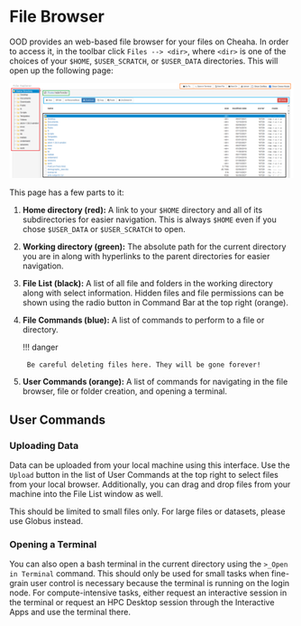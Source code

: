 # File Browser

OOD provides an web-based file browser for your files on Cheaha. In order to access it, in the toolbar click `Files --> <dir>`, where `<dir>` is one of the choices of your `$HOME`, `$USER_SCRATCH`, or `$USER_DATA` directories. This will open up the following page:

![!Basic file browser for OOD. ><](images/file_browser.png)

This page has a few parts to it:

1. **Home directory (red):** A link to your `$HOME` directory and all of its subdirectories for easier navigation. This is always `$HOME` even if you chose `$USER_DATA` or `$USER_SCRATCH` to open.
2. **Working directory (green):** The absolute path for the current directory you are in along with hyperlinks to the parent directories for easier navigation.
3. **File List (black):** A list of all file and folders in the working directory along with select information. Hidden files and file permissions can be shown using the radio button in Command Bar at the top right (orange).
4. **File Commands (blue):** A list of commands to perform to a file or directory.

    <!-- markdownlint-disable MD046 -->
    !!! danger

        Be careful deleting files here. They will be gone forever!
    <!-- markdownlint-enable MD046 -->

5. **User Commands (orange):** A list of commands for navigating in the file browser, file or folder creation, and opening a terminal.

## User Commands

### Uploading Data

Data can be uploaded from your local machine using this interface. Use the `Upload` button in the list of User Commands at the top right to select files from your local browser. Additionally, you can drag and drop files from your machine into the File List window as well.

This should be limited to small files only. For large files or datasets, please use Globus instead.

### Opening a Terminal

You can also open a bash terminal in the current directory using the `>_Open in Terminal` command. This should only be used for small tasks when fine-grain user control is necessary because the terminal is running on the login node. For compute-intensive tasks, either request an interactive session in the terminal or request an HPC Desktop session through the Interactive Apps and use the terminal there.
